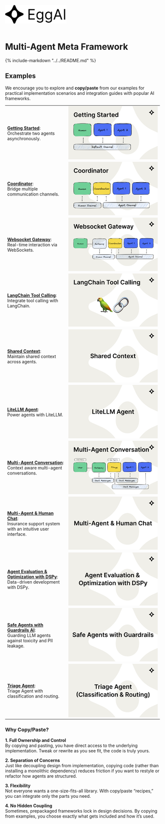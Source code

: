 <img src="assets/eggai-word-and-figuremark.svg" alt="EggAI word and figuremark" width="200px" style="margin-bottom: 16px;" />

# Multi-Agent Meta Framework

{% include-markdown  "../../README.md" %}

## Examples

We encourage you to explore and **copy/paste** from our examples for practical implementation scenarios and integration guides with popular AI frameworks.

<table>
  <tbody>
    <tr>
      <td>
        <a href="examples/getting_started"><strong>Getting Started</strong></a>:<br/>
        Orchestrate two agents asynchronously.
      </td>
      <td>
        <a href="examples/getting_started">
          <img src="assets/example-00.png" alt="Getting Started Example"/>
        </a>
      </td>
    </tr>
    <tr>
      <td>
        <a href="examples/coordinator"><strong>Coordinator</strong></a>:<br/>
        Bridge multiple communication channels.
      </td>
      <td>
        <a href="examples/coordinator">
          <img src="assets/example-01.png" alt="Coordinator Example"/>
        </a>
      </td>
    </tr>
    <tr>
      <td>
        <a href="examples/websocket_gateway"><strong>Websocket Gateway</strong></a>:<br/>
        Real-time interaction via WebSockets.
      </td>
      <td>
        <a href="examples/websocket_gateway">
          <img src="assets/example-02.png" alt="Websocket Gateway Example"/>
        </a>
      </td>
    </tr>
    <tr>
      <td>
        <a href="examples/langchain_tool_calling"><strong>LangChain Tool Calling</strong></a>:<br/>
        Integrate tool calling with LangChain.
      </td>
      <td>
        <a href="examples/langchain_tool_calling">
          <img src="assets/example-03.png" alt="LangChain Tool Calling Example"/>
        </a>
      </td>
    </tr>
    <tr>
      <td>
        <a href="examples/shared_context"><strong>Shared Context</strong></a>:<br/>
        Maintain shared context across agents.
      </td>
      <td>
        <a href="examples/shared_context">
          <img src="assets/example-04.png" alt="Shared Context Example"/>
        </a>
      </td>
    </tr>
    <tr>
      <td>
        <a href="examples/litellm_agent"><strong>LiteLLM Agent</strong></a>:<br/>
        Power agents with LiteLLM.
      </td>
      <td>
        <a href="examples/litellm_agent">
          <img src="assets/example-05.png" alt="LiteLLM Agent Example"/>
        </a>
      </td>
    </tr>
    <tr>
      <td>
        <a href="examples/multi_agent_conversation"><strong>Multi-Agent Conversation</strong></a>:<br/>
        Context aware multi-agent conversations.
      </td>
      <td>
        <a href="examples/multi_agent_conversation">
          <img src="assets/example-06.png" alt="Multi-Agent Conversation Example"/>
        </a>
      </td>
    </tr>
    <tr>
      <td>
        <a href="examples/multi_agent_human_chat"><strong>Multi-Agent & Human Chat</strong></a>:<br/>
        Insurance support system with an intuitive user interface.
      </td>
      <td>
        <a href="examples/multi_agent_human_chat">
          <img src="assets/multi-agent-human-chat.png" alt="Multi-Agent & Human Chat"/>
        </a>
      </td>
    </tr>
    <tr>
      <td>
        <a href="examples/agent_evaluation_dspy"><strong>Agent Evaluation & Optimization with DSPy</strong></a>:<br/>
        Data-driven development with DSPy.
      </td>
      <td>
        <a href="examples/agent_evaluation_dspy">
          <img src="assets/agent-evaluation-dspy.png" alt="Agents Evaluation & DSPy"/>
        </a>
      </td>
    </tr>
      <tr>
      <td>
        <a href="examples/agent_evaluation_dspy"><strong>Safe Agents with Guardrails AI</strong></a>:<br/>
        Guarding LLM agents against toxicity and PII leakage.
      </td>
      <td>
        <a href="examples/safe_agents_guardrails">
          <img src="assets/safe-agents-guardrails.png" alt="Safe Agents with Guardrails AI"/>
        </a>
      </td>
    </tr>
    <tr>
      <td>
        <a href="examples/triage_agent"><strong>Triage Agent</strong></a>:<br/>
        Triage Agent with classification and routing.
      </td>
      <td>
        <a href="examples/triage_agent">
          <img src="assets/triage-agent.png" alt="Triage Agent"/>
        </a>
      </td>
    </tr>
  </tbody>
</table>

### Why Copy/Paste?

**1. Full Ownership and Control**  
By copying and pasting, you have direct access to the underlying implementation. Tweak or rewrite as you see fit, the code is truly yours.

**2. Separation of Concerns**  
Just like decoupling design from implementation, copying code (rather than installing a monolithic dependency) reduces friction if you want to restyle or refactor how agents are structured.

**3. Flexibility**  
Not everyone wants a one-size-fits-all library. With copy/paste “recipes,” you can integrate only the parts you need.

**4. No Hidden Coupling**  
Sometimes, prepackaged frameworks lock in design decisions. By copying from examples, you choose exactly what gets included and how it’s used.
